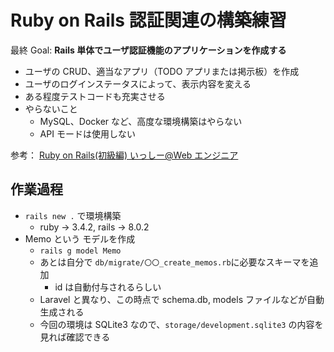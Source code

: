 # Ruby on Rails 認証関連の構築練習

最終 Goal: **Rails 単体でユーザ認証機能のアプリケーションを作成する**

- ユーザの CRUD、適当なアプリ（TODO アプリまたは掲示板）を作成
- ユーザのログインステータスによって、表示内容を変える
- ある程度テストコードも充実させる
- やらないこと
  - MySQL、Docker など、高度な環境構築はやらない
  - API モードは使用しない

参考： [Ruby on Rails(初級編) いっしー@Web エンジニア](https://youtube.com/playlist?list=PLA4Zk0DFNhtFrRXUsnWCpX73szb5KKYun&si=6BYYN5xk_bxFTyh0)

## 作業過程

- `rails new .` で環境構築
  - ruby → 3.4.2, rails → 8.0.2
- Memo という モデルを作成
  - `rails g model Memo`
  - あとは自分で `db/migrate/〇〇_create_memos.rb`に必要なスキーマを追加
    - id は自動付与されるらしい
  - Laravel と異なり、この時点で schema.db, models ファイルなどが自動生成される
  - 今回の環境は SQLite3 なので、`storage/development.sqlite3` の内容を見れば確認できる
